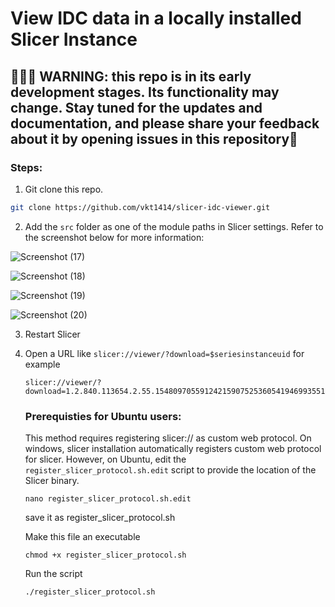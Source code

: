 # View IDC data in a locally installed Slicer Instance

## 👷‍♂️🚧 **WARNING**: this repo is in its early development stages. Its functionality may change. Stay tuned for the updates and documentation, and please share your feedback about it by opening issues in this repository🚧

### Steps: 
1. Git clone this repo.
```bash
git clone https://github.com/vkt1414/slicer-idc-viewer.git
```
2. Add the `src` folder as one of the module paths in Slicer settings. Refer to the screenshot below for more information:
   
![Screenshot (17)](https://github.com/vkt1414/slicer-idc-viewer/assets/115020590/48b5a945-3d81-45f8-b7e5-9b1e9f1024e9)

![Screenshot (18)](https://github.com/vkt1414/slicer-idc-viewer/assets/115020590/6136b1de-b117-4b04-b961-57cf14f0a4e9)

![Screenshot (19)](https://github.com/vkt1414/slicer-idc-viewer/assets/115020590/157d50c9-6224-4984-8b94-714a76b86a20)

![Screenshot (20)](https://github.com/vkt1414/slicer-idc-viewer/assets/115020590/666a5513-72c0-43af-80eb-ece9dab0cf76)

3. Restart Slicer
4. Open a URL like `slicer://viewer/?download=$seriesinstanceuid` for example
   ```
   slicer://viewer/?download=1.2.840.113654.2.55.154809705591242159075253605419469935510
   ```
    ### Prerequisties for Ubuntu users: 
    This method requires registering slicer:// as custom web protocol.
    On windows, slicer installation automatically registers custom web protocol for slicer. 
    However, on Ubuntu, edit the `register_slicer_protocol.sh.edit` script to provide the location of the Slicer binary.
    ```
    nano register_slicer_protocol.sh.edit
    ```
    save it as register_slicer_protocol.sh
    
    
    Make this file an executable
    ```
    chmod +x register_slicer_protocol.sh
    ```
    Run the script
    ```
    ./register_slicer_protocol.sh
    ```

